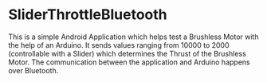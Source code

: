 # SliderThrottleBluetooth
This is a simple Android Application which helps test a Brushless Motor with the help of an Arduino. It sends values ranging from 10000 to 2000 (controllable with a Slider) which determines the Thrust of the Brushless Motor. The communication between the application and Arduino happens over Bluetooth.
